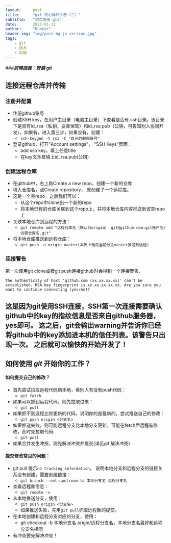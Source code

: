 ```yaml
---
layout:     post
title:      "git 核心操作手册（二）"
subtitle:   "初次使用 git"
date:       2021-01-31
author:     "Hunter"
header-img: "img/post-bg-js-version.jpg"
tags:
    - git
    - 技术
    - 后端
---
```


###***前情提要：安装 git***
## 连接远程仓库并传输
### 注册并配置

 - 注册github账号
 - 创建SSH key，在用户主目录（电脑主目录）下查看是否有.ssh目录。该目录下是否有id_rsa（私钥，妥善保管）和id_rsa.pub（公钥，可告知别人协同开发），如果有，进入第三步，如果没有，创建：
	- `ssh-keygen -t rsa -C "自己的邮箱账号"`
 - 登录github，打开"Account settings"， "SSH Keys"页面：
	- add ssh key，填上任意title
	- 在key文本框填上id_rsa.pub(公钥)
### 创建远程仓库
 - 在github中，右上角Create a new repo，创建一个新的仓库
 - 填入仓库名，点Create repository， 就创建了一个远程库。
 - 这是一个空repo，之后我们可以：
 	- 从这个repo中clone出一个新的repo
 	- 将本地已有的仓库关联到这个repo上，并将本地仓库内容推送到该空repo上
- 关联本地仓库到远程的方法：
	- `git remote add "远程仓库名（默认为origin） git@github.com:git账户名/远程仓库名.git"`
- 将本地仓库推送到远程仓库：
	- `git push -u origin master(本质上是将当前分支master推送到远程)`
### 连接警告
第一次使用git clone或者git push连接github时会得到一个连接警告，

`The authenticity of host 'github.com (xx.xx.xx.xx)' can't be established.
RSA key fingerprint is xx.xx.xx.xx.xx.
Are you sure you want to continue connecting (yes/no)?`

这是因为git使用SSH连接，SSH第一次连接需要确认github中的key的指纹信息是否来自github服务器，yes即可。
这之后，git会输出warning并告诉你已经将github中的key添加进本机的信任列表。该警告只出现一次。
之后就可以愉快的开始开发了！
---
## 如何使用 *git* 开始你的工作？
#### 如何提交自己的修改？

 - 首先尝试拉取远程代码到本地，看别人有没有push代码：
    - `git fetch`
 - 如果可以抓到远程代码，则先拉取过来：
 	- `git pull`
  - 如果抓不到远程比你更新的代码，说明你的是最新的，尝试推送自己的修改：
      -  `git push origin <分支名> `
 - 如果推送失败，则可能远程分支比本地分支更新，可能在fetch后远程有修改，此时先拉取代码:
 	- `git pull`
- 如果合并发生冲突，则先解决冲突并提交(详见git 解决冲突)

#### 提交修改常见的问题：

 - git pull 提示`no tracking information`， 说明本地分支和远程分支的链接关系没有创建，需要创建链接：
 	- `git branch --set-upstream-to 本地分支名 远程分支名`
 - 查看远程库信息：
 	- `git remote -v`
- 从本地推送分支，使用：
	- `git push origin <分支名>`
	- 如果推送失败，先用`git pull`抓取远程新的提交。
- 在本地创建和远程分支对应的分支，使用：
	- git checkout -b 本地分支名 origin/远程分支名，本地分支名最好和远程分支名相同
- 有冲突要先解决冲突！